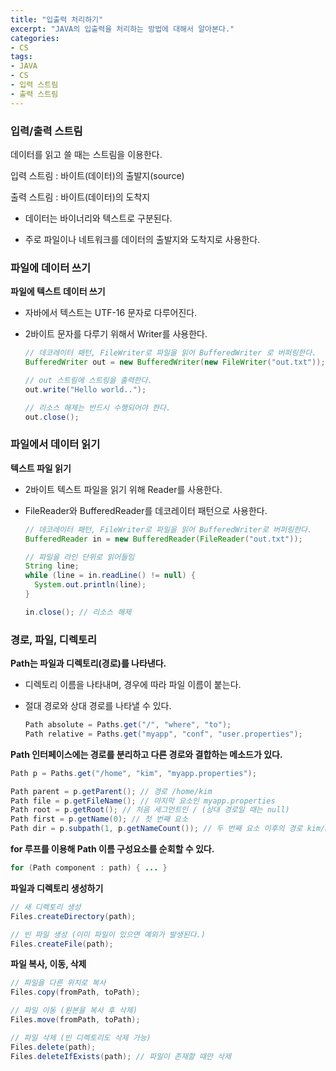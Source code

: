 ```yaml
---
title: "입출력 처리하기"
excerpt: "JAVA의 입출력을 처리하는 방법에 대해서 알아본다."
categories:
- CS
tags:
- JAVA
- CS
- 입력 스트림
- 출력 스트림
---
```


### 입력/출력 스트림

데이터를 읽고 쓸 때는 스트림을 이용한다.

입력 스트림 : 바이트(데이터)의 출발지(source)

출력 스트림 : 바이트(데이터)의 도착지

- 데이터는 바이너리와 텍스트로 구분된다.

- 주로 파일이나 네트워크를 데이터의 출발지와 도착지로 사용한다.



### 파일에 데이터 쓰기

**파일에 텍스트 데이터 쓰기**

- 자바에서 텍스트는 UTF-16 문자로 다루어진다.

- 2바이트 문자를 다루기 위해서 Writer를 사용한다.

  ```java
  // 데코레이터 패턴, FileWriter로 파일을 읽어 BufferedWriter 로 버퍼링한다.
  BufferedWriter out = new BufferedWriter(new FileWriter("out.txt"));
  
  // out 스트림에 스트링을 출력한다.
  out.write("Hello world..");
  
  // 리소스 해제는 반드시 수행되어야 한다.
  out.close();
  ```





### 파일에서 데이터 읽기

**텍스트 파일 읽기**

- 2바이트 텍스트 파일을 읽기 위해 Reader를 사용한다.

- FileReader와 BufferedReader를 데코레이터 패턴으로 사용한다.

  ```java
  // 데코레이터 패턴, FileWriter로 파일을 읽어 BufferedWriter로 버퍼링한다.
  BufferedReader in = new BufferedReader(FileReader("out.txt"));
  
  // 파일을 라인 단위로 읽어들임
  String line;
  while (line = in.readLine() != null) {
    System.out.println(line);
  }
  
  in.close(); // 리소스 해제
  ```

  

### 경로, 파일, 디렉토리

**Path는 파일과 디렉토리(경로)를 나타낸다.**

- 디렉토리 이름을 나타내며, 경우에 따라 파일 이름이 붙는다.

- 절대 경로와 상대 경로를 나타낼 수 있다.

  ```java
  Path absolute = Paths.get("/", "where", "to");
  Path relative = Paths.get("myapp", "conf", "user.properties");
  ```



**Path 인터페이스에는 경로를 분리하고 다른 경로와 결합하는 메소드가 있다.**

```java
Path p = Paths.get("/home", "kim", "myapp.properties");

Path parent = p.getParent(); // 경로 /home/kim
Path file = p.getFileName(); // 마지막 요소인 myapp.properties
Path root = p.getRoot(); // 처음 세그먼트인 / (상대 경로일 때는 null)
Path first = p.getName(0); // 첫 번째 요소
Path dir = p.subpath(1, p.getNameCount()); // 두 번째 요소 이후의 경로 kim/myapp.properties
```



**for 루프를 이용해 Path 이름 구성요소를 순회할 수 있다.**

```java
for (Path component : path) { ... }
```



**파일과 디렉토리 생성하기**

```java
// 새 디렉토리 생성
Files.createDirectory(path);

// 빈 파일 생성 (이미 파일이 있으면 예외가 발생된다.)
Files.createFile(path);
```



**파일 복사, 이동, 삭제**

```java
// 파일을 다른 위치로 복사
Files.copy(fromPath, toPath);

// 파일 이동 (원본을 복사 후 삭제)
Files.move(fromPath, toPath);

// 파일 삭제 (빈 디렉토리도 삭제 가능)
Files.delete(path);
Files.deleteIfExists(path); // 파일이 존재할 때만 삭제
```

